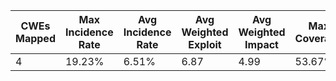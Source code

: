 |CWEs Mapped|Max Incidence Rate|Avg Incidence Rate|Avg Weighted Exploit|Avg Weighted Impact|Max Coverage|Avg Coverage|Total Occurrences|Total CVEs|
|---|---|---|---|---|---|---|---|---|
|4|19.23%|6.51%|6.87|4.99|53.67%|39.97%|53,615|242|
